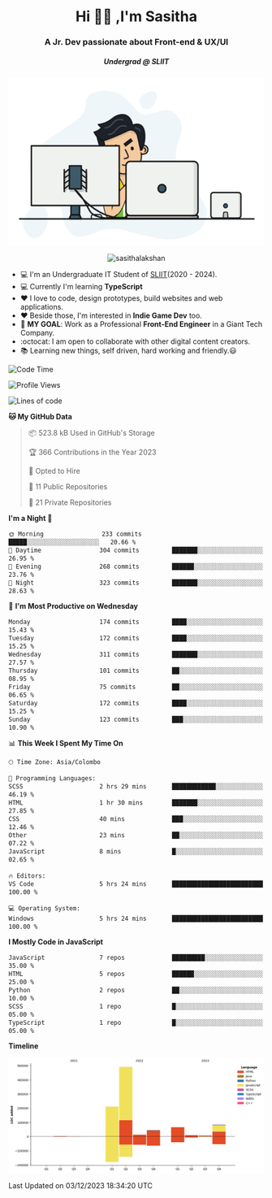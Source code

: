 
<h1 align="center">Hi 🙋‍♂️ ,I'm Sasitha</h1>
<h3 align="center">A Jr. Dev passionate about Front-end & UX/UI</h3>

<i><h5 align="center">Undergrad @ SLIIT</h5></i>

<p align="center">
  <img width="540" height="330" src="https://github.com/SasithaLakshan/SasithaLakshan/blob/main/dev.gif">
</p>
<p align="center"> <img src="https://komarev.com/ghpvc/?username=sasithalakshan&label=Profile%20views&color=0e75b6&style=flat" alt="sasithalakshan" /> </p>

- :computer: I'm an Undergraduate IT Student of [SLIIT](https://www.sliit.lk)(2020 - 2024).
- :computer: Currently I'm learning <b>TypeScript</b>
- :heart: I love to code, design prototypes, build websites and web applications.
- :heart: Beside those, I'm interested in **Indie Game Dev** too.
- :electric_plug: **MY GOAL**: Work as a Professional **Front-End Engineer** in a Giant Tech Company.
- :octocat: I am open to collaborate with other digital content creators.
- :books: Learning new things, self driven, hard working and friendly.:smiley:
  
<!-- <h3 align="left">Tech Stack I'm Using</h3> -->

<!--START_SECTION:waka-->
![Code Time](http://img.shields.io/badge/Code%20Time-587%20hrs%2015%20mins-blue)

![Profile Views](http://img.shields.io/badge/Profile%20Views-0-blue)

![Lines of code](https://img.shields.io/badge/From%20Hello%20World%20I%27ve%20Written-927.9%20thousand%20lines%20of%20code-blue)

**🐱 My GitHub Data** 

> 📦 523.8 kB Used in GitHub's Storage 
 > 
> 🏆 366 Contributions in the Year 2023
 > 
> 💼 Opted to Hire
 > 
> 📜 11 Public Repositories 
 > 
> 🔑 21 Private Repositories 
 > 
**I'm a Night 🦉** 

```text
🌞 Morning                233 commits         █████░░░░░░░░░░░░░░░░░░░░   20.66 % 
🌆 Daytime                304 commits         ███████░░░░░░░░░░░░░░░░░░   26.95 % 
🌃 Evening                268 commits         ██████░░░░░░░░░░░░░░░░░░░   23.76 % 
🌙 Night                  323 commits         ███████░░░░░░░░░░░░░░░░░░   28.63 % 
```
📅 **I'm Most Productive on Wednesday** 

```text
Monday                   174 commits         ████░░░░░░░░░░░░░░░░░░░░░   15.43 % 
Tuesday                  172 commits         ████░░░░░░░░░░░░░░░░░░░░░   15.25 % 
Wednesday                311 commits         ███████░░░░░░░░░░░░░░░░░░   27.57 % 
Thursday                 101 commits         ██░░░░░░░░░░░░░░░░░░░░░░░   08.95 % 
Friday                   75 commits          ██░░░░░░░░░░░░░░░░░░░░░░░   06.65 % 
Saturday                 172 commits         ████░░░░░░░░░░░░░░░░░░░░░   15.25 % 
Sunday                   123 commits         ███░░░░░░░░░░░░░░░░░░░░░░   10.90 % 
```


📊 **This Week I Spent My Time On** 

```text
🕑︎ Time Zone: Asia/Colombo

💬 Programming Languages: 
SCSS                     2 hrs 29 mins       ████████████░░░░░░░░░░░░░   46.19 % 
HTML                     1 hr 30 mins        ███████░░░░░░░░░░░░░░░░░░   27.85 % 
CSS                      40 mins             ███░░░░░░░░░░░░░░░░░░░░░░   12.46 % 
Other                    23 mins             ██░░░░░░░░░░░░░░░░░░░░░░░   07.22 % 
JavaScript               8 mins              █░░░░░░░░░░░░░░░░░░░░░░░░   02.65 % 

🔥 Editors: 
VS Code                  5 hrs 24 mins       █████████████████████████   100.00 % 

💻 Operating System: 
Windows                  5 hrs 24 mins       █████████████████████████   100.00 % 
```

**I Mostly Code in JavaScript** 

```text
JavaScript               7 repos             █████████░░░░░░░░░░░░░░░░   35.00 % 
HTML                     5 repos             ██████░░░░░░░░░░░░░░░░░░░   25.00 % 
Python                   2 repos             ██░░░░░░░░░░░░░░░░░░░░░░░   10.00 % 
SCSS                     1 repo              █░░░░░░░░░░░░░░░░░░░░░░░░   05.00 % 
TypeScript               1 repo              █░░░░░░░░░░░░░░░░░░░░░░░░   05.00 % 
```



**Timeline**

![Lines of Code chart](https://raw.githubusercontent.com/SasithaLakshan/SasithaLakshan/main/assets/bar_graph.png)


 Last Updated on 03/12/2023 18:34:20 UTC
<!--END_SECTION:waka-->

